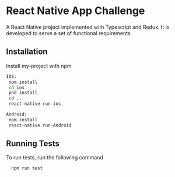 
# React Native App Challenge

A React Native project implemented with Typescript and Redux. It is developed to serve a set of functional requirements. 

## Installation

Install my-project with npm

```bash
IOS:
 npm install
 cd ios 
 pod install
 cd ..
 react-native run-ios

Android:
 npm install
 react-native run-Android
```
    
    
## Running Tests

To run tests, run the following command

```bash
  npm run test
```

